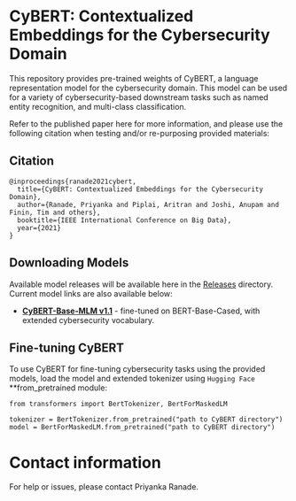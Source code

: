 # CyBERT: Contextualized Embeddings for the Cybersecurity Domain

This repository provides pre-trained weights of CyBERT, a language representation model for the cybersecurity domain. This model can be used for a variety of cybersecurity-based downstream tasks such as named entity recognition, and multi-class classification. 

Refer to the published paper here for more information, and please use the following citation when testing and/or re-purposing provided materials:

## Citation
```
@inproceedings{ranade2021cybert,
  title={CyBERT: Contextualized Embeddings for the Cybersecurity Domain},
  author={Ranade, Priyanka and Piplai, Aritran and Joshi, Anupam and Finin, Tim and others},
  booktitle={IEEE International Conference on Big Data},
  year={2021}
}
```
## Downloading Models

Available model releases will be available here in the [Releases](https://drive.google.com/drive/folders/17B0DjdI3WRn0eAYe7ecF91gmN2Uj5FiB?usp=sharing) directory. Current model links are also available below:

* **[CyBERT-Base-MLM v1.1](https://drive.google.com/drive/folders/1MUpyXXjZTgvowjPt-FoD5hp2cwO95Oii?usp=sharing)** - fine-tuned on BERT-Base-Cased, with extended cybersecurity vocabulary.

## Fine-tuning CyBERT

To use CyBERT for fine-tuning cybersecurity tasks using the provided models, load the model and extended tokenizer using `Hugging Face` **from_pretrained module:

```
from transformers import BertTokenizer, BertForMaskedLM

tokenizer = BertTokenizer.from_pretrained("path to CyBERT directory")
model = BertForMaskedLM.from_pretrained("path to CyBERT directory")
```

# Contact information
For help or issues, please contact Priyanka Ranade.

